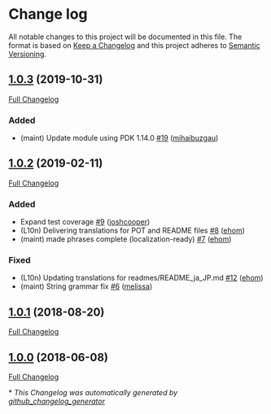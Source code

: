 # Change log

All notable changes to this project will be documented in this file. The format is based on [Keep a Changelog](http://keepachangelog.com/en/1.0.0/) and this project adheres to [Semantic Versioning](http://semver.org).

## [1.0.3](https://github.com/puppetlabs/puppetlabs-zone_core/tree/1.0.3) (2019-10-31)

[Full Changelog](https://github.com/puppetlabs/puppetlabs-zone_core/compare/1.0.2...1.0.3)

### Added

- \(maint\) Update module using PDK 1.14.0 [\#19](https://github.com/puppetlabs/puppetlabs-zone_core/pull/19) ([mihaibuzgau](https://github.com/mihaibuzgau))

## [1.0.2](https://github.com/puppetlabs/puppetlabs-zone_core/tree/1.0.2) (2019-02-11)

[Full Changelog](https://github.com/puppetlabs/puppetlabs-zone_core/compare/1.0.1...1.0.2)

### Added

- Expand test coverage [\#9](https://github.com/puppetlabs/puppetlabs-zone_core/pull/9) ([joshcooper](https://github.com/joshcooper))
- \(L10n\) Delivering translations for POT and README files [\#8](https://github.com/puppetlabs/puppetlabs-zone_core/pull/8) ([ehom](https://github.com/ehom))
- \(maint\) made phrases complete \(localization-ready\) [\#7](https://github.com/puppetlabs/puppetlabs-zone_core/pull/7) ([ehom](https://github.com/ehom))

### Fixed

- \(L10n\) Updating translations for readmes/README\_ja\_JP.md [\#12](https://github.com/puppetlabs/puppetlabs-zone_core/pull/12) ([ehom](https://github.com/ehom))
- \(maint\) String grammar fix [\#6](https://github.com/puppetlabs/puppetlabs-zone_core/pull/6) ([melissa](https://github.com/melissa))

## [1.0.1](https://github.com/puppetlabs/puppetlabs-zone_core/tree/1.0.1) (2018-08-20)

[Full Changelog](https://github.com/puppetlabs/puppetlabs-zone_core/compare/1.0.0...1.0.1)

## [1.0.0](https://github.com/puppetlabs/puppetlabs-zone_core/tree/1.0.0) (2018-06-08)

[Full Changelog](https://github.com/puppetlabs/puppetlabs-zone_core/compare/813e905c408b56cead4bc3b41250040df59dad33...1.0.0)



\* *This Changelog was automatically generated by [github_changelog_generator](https://github.com/skywinder/Github-Changelog-Generator)*
